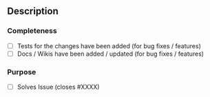 ## Description

### Completeness
- [ ] Tests for the changes have been added (for bug fixes / features)
- [ ] Docs / Wikis have been added / updated (for bug fixes / features)

### Purpose
- [ ] Solves Issue (closes #XXXX)